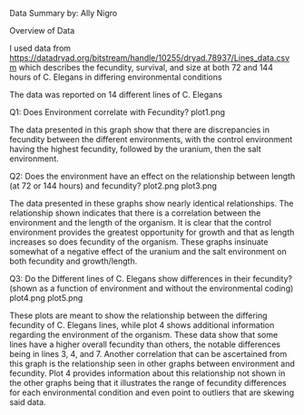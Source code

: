 Data Summary
by: Ally Nigro


Overview of Data

I used data from https://datadryad.org/bitstream/handle/10255/dryad.78937/Lines_data.csvm which describes the fecundity, survival, and size at both 72 and 144 hours of C. Elegans in differing environmental conditions

The data was reported on 14 different lines of C. Elegans

Q1: Does Environment correlate with Fecundity?
plot1.png

The data presented in this graph show that there are discrepancies in fecundity between the different environments, with the control environment having the highest fecundity, followed by the uranium, then the salt environment.

Q2: Does the environment have an effect on the relationship between length (at 72 or 144 hours) and fecundity?
plot2.png
plot3.png

The data presented in these graphs show nearly identical relationships. The relationship shown indicates that there is a correlation between the environment and the length of the organism. It is clear that the control environment provides the greatest opportunity for growth and that as length increases so does fecundity of the organism. These graphs insinuate somewhat of a negative effect of the uranium and the salt environment on both fecundity and growth/length.

Q3: Do the Different lines of C. Elegans show differences in their fecundity? (shown as a function of environment and without the environmental coding)
plot4.png
plot5.png

These plots are meant to show the  relationship between the differing fecundity of C. Elegans lines, while plot 4 shows additional information regarding the environment of the organism. These data show that some lines have a higher overall fecundity than others, the notable differences being in lines 3, 4, and 7. Another correlation that can be ascertained from this graph is the relationship seen in other graphs between environment and fecundity. Plot 4 provides information about this relationship not shown in the other graphs being that it illustrates the range of fecundity differences for each environmental condition and even point to outliers that are skewing said data. 
